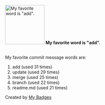 <img src="https://my-badges.github.io/my-badges/favorite-word.png" alt="My favorite word is &quot;add&quot;." title="My favorite word is &quot;add&quot;." width="128">
<strong>My favorite word is &quot;add&quot;.</strong>
<br><br>

My favorite commit message words are:

1. add (used 31 times)
2. update (used 29 times)
3. merge (used 25 times)
4. branch (used 22 times)
5. readme.md (used 21 times)


Created by <a href="https://github.com/my-badges/my-badges">My Badges</a>